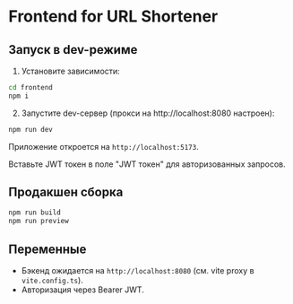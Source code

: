# Frontend for URL Shortener

## Запуск в dev-режиме

1) Установите зависимости:

```bash
cd frontend
npm i
```

2) Запустите dev-сервер (прокси на http://localhost:8080 настроен):

```bash
npm run dev
```

Приложение откроется на `http://localhost:5173`.

Вставьте JWT токен в поле "JWT токен" для авторизованных запросов.

## Продакшен сборка

```bash
npm run build
npm run preview
```

## Переменные
- Бэкенд ожидается на `http://localhost:8080` (см. vite proxy в `vite.config.ts`).
- Авторизация через Bearer JWT.
